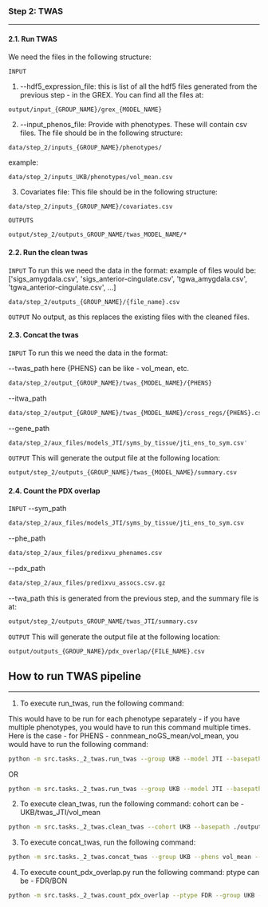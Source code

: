 
### Step 2: TWAS
<hr />

#### 2.1. Run TWAS 

We need the  files in the following structure:

`INPUT`
1. --hdf5_expression_file: this is list of all the hdf5 files generated from the previous step - in the GREX. You can find all the files at:
```
output/input_{GROUP_NAME}/grex_{MODEL_NAME}
```

2. --input_phenos_file: Provide with phenotypes. These will contain csv files. The file should be in the following structure:
```
data/step_2/inputs_{GROUP_NAME}/phenotypes/
```

example: 
```
data/step_2/inputs_UKB/phenotypes/vol_mean.csv
```

3. Covariates file: This file should be in the following structure:
```
data/step_2/inputs_{GROUP_NAME}/covariates.csv
```

`OUTPUTS`
```bash
output/step_2/outputs_GROUP_NAME/twas_MODEL_NAME/*
```


#### 2.2. Run the clean twas

`INPUT`
To run this we need the data in the format: example of files would be:
['sigs_amygdala.csv', 'sigs_anterior-cingulate.csv', 'tgwa_amygdala.csv', 'tgwa_anterior-cingulate.csv', ...]
```
data/step_2/outputs_{GROUP_NAME}/{file_name}.csv
```

`OUTPUT`
No output, as this replaces the existing files with the cleaned files.



#### 2.3. Concat the twas

`INPUT`
To run this we need the data in the format:

<!-- TODO - The twas_JTI is also a output from previous step. -->
<!-- TODO - are these related and do we want the output of one to be the input of another??? -->
--twas_path
here {PHENS} can be like - vol_mean, etc.
```bash
data/step_2/output_{GROUP_NAME}/twas_{MODEL_NAME}/{PHENS}
```

--itwa_path
```bash
data/step_2/output_{GROUP_NAME}/twas_{MODEL_NAME}/cross_regs/{PHENS}.csv
```

--gene_path
```bash
data/step_2/aux_files/models_JTI/syms_by_tissue/jti_ens_to_sym.csv'
```


`OUTPUT`
This will generate the output file at the following location:

```bash
output/step_2/outputs_{GROUP_NAME}/twas_{MODEL_NAME}/summary.csv
```


#### 2.4. Count the PDX overlap
`INPUT`
--sym_path
```bash
data/step_2/aux_files/models_JTI/syms_by_tissue/jti_ens_to_sym.csv
```

--phe_path
```bash
data/step_2/aux_files/predixvu_phenames.csv
```

--pdx_path
```bash
data/step_2/aux_files/predixvu_assocs.csv.gz
```

--twa_path
this is generated from the previous step, and the summary file is at:
```bash
output/step_2/outputs_GROUP_NAME/twas_JTI/summary.csv
```

`OUTPUT`
This will generate the output file at the following location:
```bash
output/outputs_{GROUP_NAME}/pdx_overlap/{FILE_NAME}.csv
```




## How to run TWAS pipeline

<hr />

1. To execute run_twas, run the following command:

This would have to be run for each phenotype separately - if you have multiple phenotypes, you would have to run this command multiple times. 
Here is the case - for PHENS - connmean_noGS_mean/vol_mean, you would have to run the following command:
```bash
python -m src.tasks._2_twas.run_twas --group UKB --model JTI --basepath ./output --which same --phens vol_mean
```
OR 
```bash
python -m src.tasks._2_twas.run_twas --group UKB --model JTI --basepath ./output --which same --phens connmean_noGS_mean
```

2. To execute clean_twas, run the following command:
cohort can be - UKB/twas_JTI/vol_mean

```bash
python -m src.tasks._2_twas.clean_twas --cohort UKB --basepath ./output
```


3. To execute concat_twas, run the following command:

```bash
python -m src.tasks._2_twas.concat_twas --group UKB --phens vol_mean --basepath ./output
```


4. To execute count_pdx_overlap.py run the following command:
   ptype can be - FDR/BON

```bash
python -m src.tasks._2_twas.count_pdx_overlap --ptype FDR --group UKB --basepath ./output
```

